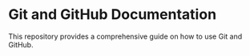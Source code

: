 # Git and GitHub Documentation

This repository provides a comprehensive guide on how to use Git and GitHub.
